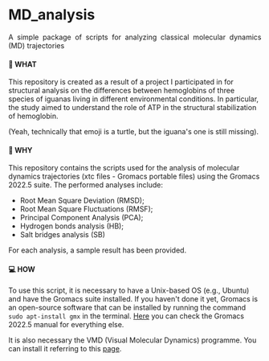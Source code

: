 # MD_analysis
<p align="justify">
A simple package of scripts for analyzing classical molecular dynamics (MD) trajectories

#### 🐢 WHAT
This repository is created as a result of a project I participated in for structural analysis on the differences between hemoglobins of three species of iguanas living in different environmental conditions. In particular, the study aimed to understand the role of ATP in the structural stabilization of hemoglobin.

(Yeah, technically that emoji is a turtle, but the iguana's one is still missing).

#### 🌊 WHY
This repository contains the scripts used for the analysis of molecular dynamics trajectories (xtc files - Gromacs portable files) using the Gromacs 2022.5 suite. The performed analyses include:
- Root Mean Square Deviation (RMSD);
- Root Mean Square Fluctuations (RMSF);
- Principal Component Analysis (PCA);
- Hydrogen bonds analysis (HB);
- Salt bridges analysis (SB)

For each analysis, a sample result has been provided.

#### 💻 HOW
To use this script, it is necessary to have a Unix-based OS (e.g., Ubuntu) and have the Gromacs suite installed. If you haven't done it yet, Gromacs is an open-source software that can be installed by running the command ```sudo apt-install gmx``` in the terminal. [Here](https://manual.gromacs.org/2022-current/index.html) you can check the Gromacs 2022.5 manual for everything else.

It is also necessary the VMD (Visual Molecular Dynamics) programme. You can install it referring to this [page](https://www.ks.uiuc.edu/Research/vmd/current/ig/ig.html).
</p>
